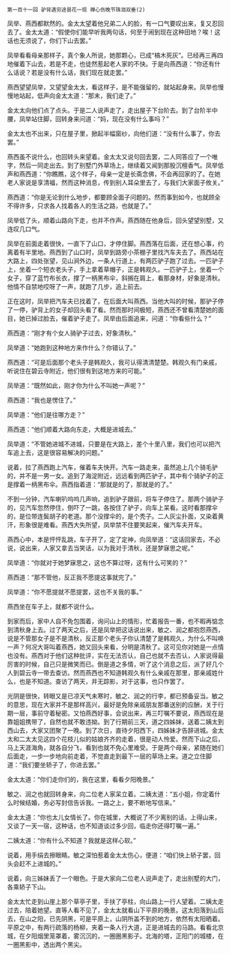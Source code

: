     第一百十一回 驴背遇穷途昙花一现 禅心伤晚节珠泪双垂(2) 

   凤举、燕西都默然的。金太太望着他兄弟二人的脸，有一口气要叹出来，复又忍回去了。金太太道：“假使你们能早听我两句话，何至于闹到现在这种田地？唉！这话也无须说了，你们下山去罢。”

   凤举看看母亲那样子，真个象人所说，她那颗心，已成“槁木死灰”。已经再三再四地催着下山去，若是不走，也徒然惹起老人家的不快。于是向燕西道：“你还有什么话说？若是没有什么话，我们现在就走罢。”

   燕西望望凤举，又望望金太太，看这样子，是不能强留的，就站起身来。凤举也慢慢地站起，低声向金太太道：“那末，我们走了。”

   金太太向他们点了点头。于是二人说声走了，走出屋子下台阶去。到了台阶半中腰，凤举站住脚，回转身来问道：“妈，现在没有什么事吗？”

   金太太也不出来，只在屋子里，掀起半幅窗纱，向他们道：“没有什么事了，你去罢。”

   燕西虽不说什么，也回转头来望着。金太太又说句回去罢，二人同答应了一个唯字，然后一同走出去。到了别墅门外草场上，继续着又闻到那股沉檀香气。凤举低声和燕西道：“你瞧瞧，这个样子，母亲一定是长斋念佛，不会再回家的了。在她老人家说是享清福，然而这种消息，传到别人耳朵里去了，与我们大家面子攸关。”

   燕西道：“你是无论到什么地步，都要顾全面子问题的。然而事到如今，也就顾全不得许多，只求各人找着各人的生活之路，也就是了。”

   凤举低了头，顺着山路向下走，也并不作声。燕西随在他身后，回头望望别墅，又连叹几口气。

   凤举在前面走着很快，一直下了山口，才停住脚。燕西落在后面，还在想心事，约离着有半里地。燕西到了山口时，凤举到路旁小茶棚子里找汽车夫去了。燕西站在大路上，四处张望，见山涧外边，一条人行道上，有两匹驴子跑了过去。一匹驴子上，坐着一个短衣老头子，手上拿着草帽子，正是韩观久。一匹驴子上，坐着一个女子，穿了蓝竹布长衣，撑了一柄黑布伞，斜搁在肩上，看那身材，好象是清秋。他情不自禁地哎呀了一声，就跑了几步，追上前去。

   正在这时，凤举把汽车夫已找着了，在后面大叫燕西。当他大叫的时候，那驴子停了一停，驴背上的女子却回头看了看。然而那时间极短，燕西还不曾看清楚她的面目，她已掉过脸去，催着驴子走了。凤举由后面追来，问道：“你看些什么？”

   燕西道：“刚才有个女人骑驴子过去，好象清秋。”

   凤举道：“她跑到这种地方来作什么？你错认了。”

   燕西道：“可是后面那个老头子是韩观久，我可认得清清楚楚。韩观久有门亲戚，听说住在碧云寺附近，他们很有到这地方来的可能。”

   凤举道：“既然如此，刚才你为什么不叫她一声呢？”

   燕西道：“我也是愣住了。”

   凤举道：“他们是往哪方走？”

   燕西道：“他们顺着大路向东走，大概是进城去。”

   凤举道：“不管她进城不进城，只要是在大路上，差个十里八里，我们也可以把汽车追上去，这是很容易解决的问题。”

   说着，拉了燕西跑上汽车，催着车夫快开。汽车一路走来，虽然追上几个骑毛驴的，并不是一男一女。追到了海淀附近，远远看到两匹驴子，其中有个骑驴子的正是撑着一柄黑布伞。燕西指着道：“那就是的了，那就是的了。”

   不到一分钟，汽车喇叭呜呜几声响，追到驴子跟前，将车子停住了。那两个骑驴子的，见汽车忽然停住，倒吓了一跳，各按住了驴子，向车上呆看。这时看那撑伞的，是位带连鬓胡子的老道。那个没撑伞的，是个秃子。二人灰尘扑面，又染着黄汗，形象很是难看。燕西大失所望，凤举禁不住要笑起来，催汽车夫开车。

   燕西心中，本是怦怦乱跳，车子开了，定了定神，向凤举道：“这话回家去，不必说，说出来，人家又拿去当笑话，以为我对于清秋，还是梦寐思之呢。”

   凤举道：“你就对于她梦寐思之，这也不算过呀，这有什么可笑的？”

   燕西道：“那不管他，反正我不愿提这事就完了。”

   凤举道：“你不愿提就不愿提罢，这也不关我的事。”

   燕西坐在车子上，就都不说什么。

   到家而后，家中人自不免包围着，询问山上的情形，忙着报告一番，也不暇再惦念到清秋身上去。过了两天之后，还是凤举把这话说出来，敏之、润之都抱怨燕西，说是不管那女子是不是清秋，反正那个老头子你认清楚了是韩观久，为什么不叫唤一声？何况大哥叫着燕西，她又回头来看，分明是清秋了。这可见你对她是一点情也没有。燕西对于他们这种批评，实在无法否认，自己也就不去否认，人家说得最厉害的时候，自己只是微笑而已。倒是道之多情，听了这个消息之后，派了好几个人到碧云寺一带去查访。然而燕西也不知道韩观久有什么亲戚在那里，那亲戚姓什么，也是不知道。查访了两天，并无踪影，对于这事，也只作罢了。

   光阴是很快，转眼又是已凉天气未寒时，敏之、润之的行李，都已预备妥当。敏之的意思，现在大家并不是那样高兴，最好是免除亲戚朋友那番送别的应酬，关于行期一层，事前守着秘密。又怕燕西好事，会说出来，再三叮嘱不要说，燕西现在是靠姐姐携带了，自然也就不敢违拗。到了行期前三天，道之四姊妹，送着二姨太到西山去，大家又团聚了一晚。到了次日，直待夕阳西下，四姊妹才告辞进城。金太太和二太太见这四个花枝儿似的姑娘齐齐的走着，很是动人怜爱。然而下山之后，马上天涯海角，就各自分飞，看到也就不免心里难受。于是两个母亲，紧随在她们后面走，一步一步地向前走着，不觉直走到最下一层的草场上来。道之立住脚道：“我们要坐轿子了，你进去罢。”

   金太太道：“你们走你们的，我在这里，看看夕阳晚景。”

   敏之、润之也就回转身来，向二位老人家呆立着。二姨太道：“五小姐，你定着什么时候结婚，务必写封信告诉我。一路之上，要不断地写信来。”

   金太太道：“你也太儿女情长了。你在城里，大概说了不少离别的话，上得山来，又谈了一天一宿，这种话，也不知道谈过多少回，临走你还得叮嘱一遍。”

   二姨太道：“你有什么不知道？我就是这样心软。”

   说着，用手绢去擦眼睛。敏之深怕惹着金太太伤心，便道：“咱们快上轿子罢，回头会赶不上进城的。”

   说着，向三姊妹丢了一个眼色。于是大家向二位老人说声走了，走出别墅的大门，各乘轿子下山。

   金太太忙走到山崖上那个草亭子里，手扶了亭柱，向山路上一行人望着。二姨太走过去，陪着她望。直等人看不见了，金太太就看山下平原的晚景。这太阳落到山后去，在山之阳，已先阴黑，可是平原上，山阴所盖不到的地方，依然有太阳晒着。平原之中，有两行疏落的杨柳，夹着一条人行大道，正是进城去的马路。看看北京城，在夕阳烟里笼罩着，雾沉沉的，一圈圈黑影子。北海的塔，正阳门的城楼，在一圈黑影中，透出两个黑尖。

